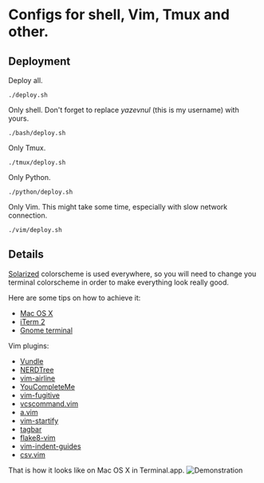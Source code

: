 Configs for shell, Vim, Tmux and other.
=======================================

Deployment
----------

Deploy all.

    ./deploy.sh

Only shell. Don't forget to replace _yazevnul_ (this is my username) with yours.

    ./bash/deploy.sh

Only Tmux.

    ./tmux/deploy.sh

Only Python.

    ./python/deploy.sh

Only Vim. This might take some time, especially with slow network connection.

    ./vim/deploy.sh


Details
-------

[Solarized](http://ethanschoonover.com/solarized) colorscheme is used everywhere, so you will need
to change you terminal colorscheme in order to make everything look really good.

Here are some tips on how to achieve it:

- [Mac OS X](https://github.com/tomislav/osx-terminal.app-colors-solarized)
- [iTerm 2](https://github.com/altercation/solarized/tree/master/iterm2-colors-solarized)
- [Gnome terminal](https://github.com/Anthony25/gnome-terminal-colors-solarized)

Vim plugins:

- [Vundle](https://github.com/gmarik/Vundle.vim)
- [NERDTree](https://github.com/scrooloose/nerdtree)
- [vim-airline](https://github.com/bling/vim-airline)
- [YouCompleteMe](https://github.com/Valloric/YouCompleteMe)
- [vim-fugitive](https://github.com/tpope/vim-fugitive)
- [vcscommand.vim](https://github.com/vim-scripts/vcscommand.vim)
- [a.vim](http://www.vim.org/scripts/script.php?script_id=31)
- [vim-startify](https://github.com/mhinz/vim-startify)
- [tagbar](https://github.com/majutsushi/tagbar)
- [flake8-vim](https://github.com/andviro/flake8-vim)
- [vim-indent-guides](https://github.com/nathanaelkane/vim-indent-guides)
- [csv.vim](https://github.com/chrisbra/csv.vim)

That is how it looks like on Mac OS X in Terminal.app.
![Demonstration](http://i.imgur.com/CCqrOAi.png)
